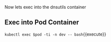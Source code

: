 Now lets exec into the dnsutils container

## Exec into Pod Container

`kubectl exec $pod -ti -n dev -- bash`{{execute}}